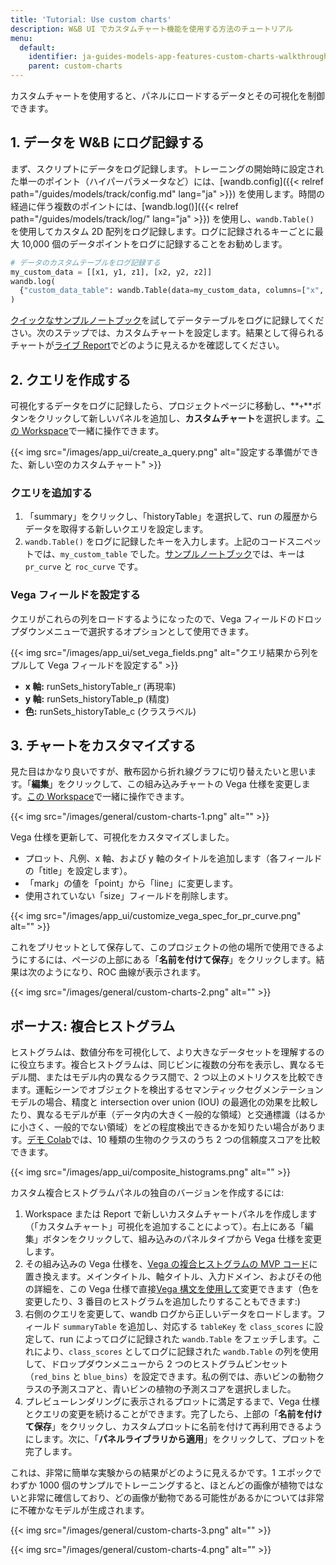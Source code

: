 ```yaml
---
title: 'Tutorial: Use custom charts'
description: W&B UI でカスタムチャート機能を使用する方法のチュートリアル
menu:
  default:
    identifier: ja-guides-models-app-features-custom-charts-walkthrough
    parent: custom-charts
---
```


カスタムチャートを使用すると、パネルにロードするデータとその可視化を制御できます。

## 1. データを W&B にログ記録する

まず、スクリプトにデータをログ記録します。トレーニングの開始時に設定された単一のポイント（ハイパーパラメータなど）には、[wandb.config]({{< relref path="/guides/models/track/config.md" lang="ja" >}}) を使用します。時間の経過に伴う複数のポイントには、[wandb.log()]({{< relref path="/guides/models/track/log/" lang="ja" >}}) を使用し、`wandb.Table()` を使用してカスタム 2D 配列をログ記録します。ログに記録されるキーごとに最大 10,000 個のデータポイントをログに記録することをお勧めします。

```python
# データのカスタムテーブルをログ記録する
my_custom_data = [[x1, y1, z1], [x2, y2, z2]]
wandb.log(
  {"custom_data_table": wandb.Table(data=my_custom_data, columns=["x", "y", "z"])}
)
```

[クイックなサンプルノートブック](https://bit.ly/custom-charts-colab)を試してデータテーブルをログに記録してください。次のステップでは、カスタムチャートを設定します。結果として得られるチャートが[ライブ Report](https://app.wandb.ai/demo-team/custom-charts/reports/Custom-Charts--VmlldzoyMTk5MDc)でどのように見えるかを確認してください。

## 2. クエリを作成する

可視化するデータをログに記録したら、プロジェクトページに移動し、**`+`**ボタンをクリックして新しいパネルを追加し、**カスタムチャート**を選択します。[この Workspace](https://app.wandb.ai/demo-team/custom-charts)で一緒に操作できます。

{{< img src="/images/app_ui/create_a_query.png" alt="設定する準備ができた、新しい空のカスタムチャート" >}}

### クエリを追加する

1. 「summary」をクリックし、「historyTable」を選択して、run の履歴からデータを取得する新しいクエリを設定します。
2. `wandb.Table()` をログに記録したキーを入力します。上記のコードスニペットでは、`my_custom_table` でした。[サンプルノートブック](https://bit.ly/custom-charts-colab)では、キーは `pr_curve` と `roc_curve` です。

### Vega フィールドを設定する

クエリがこれらの列をロードするようになったので、Vega フィールドのドロップダウンメニューで選択するオプションとして使用できます。

{{< img src="/images/app_ui/set_vega_fields.png" alt="クエリ結果から列をプルして Vega フィールドを設定する" >}}

* **x 軸:** runSets_historyTable_r (再現率)
* **y 軸:** runSets_historyTable_p (精度)
* **色:** runSets_historyTable_c (クラスラベル)

## 3. チャートをカスタマイズする

見た目はかなり良いですが、散布図から折れ線グラフに切り替えたいと思います。「**編集**」をクリックして、この組み込みチャートの Vega 仕様を変更します。[この Workspace](https://app.wandb.ai/demo-team/custom-charts)で一緒に操作できます。

{{< img src="/images/general/custom-charts-1.png" alt="" >}}

Vega 仕様を更新して、可視化をカスタマイズしました。

* プロット、凡例、x 軸、および y 軸のタイトルを追加します（各フィールドの「title」を設定します）。
* 「mark」の値を「point」から「line」に変更します。
* 使用されていない「size」フィールドを削除します。

{{< img src="/images/app_ui/customize_vega_spec_for_pr_curve.png" alt="" >}}

これをプリセットとして保存して、このプロジェクトの他の場所で使用できるようにするには、ページの上部にある「**名前を付けて保存**」をクリックします。結果は次のようになり、ROC 曲線が表示されます。

{{< img src="/images/general/custom-charts-2.png" alt="" >}}

## ボーナス: 複合ヒストグラム

ヒストグラムは、数値分布を可視化して、より大きなデータセットを理解するのに役立ちます。複合ヒストグラムは、同じビンに複数の分布を表示し、異なるモデル間、またはモデル内の異なるクラス間で、2 つ以上のメトリクスを比較できます。運転シーンでオブジェクトを検出するセマンティックセグメンテーションモデルの場合、精度と intersection over union (IOU) の最適化の効果を比較したり、異なるモデルが車（データ内の大きく一般的な領域）と交通標識（はるかに小さく、一般的でない領域）をどの程度検出できるかを知りたい場合があります。[デモ Colab](https://bit.ly/custom-charts-colab)では、10 種類の生物のクラスのうち 2 つの信頼度スコアを比較できます。

{{< img src="/images/app_ui/composite_histograms.png" alt="" >}}

カスタム複合ヒストグラムパネルの独自のバージョンを作成するには:

1. Workspace または Report で新しいカスタムチャートパネルを作成します（「カスタムチャート」可視化を追加することによって）。右上にある「編集」ボタンをクリックして、組み込みのパネルタイプから Vega 仕様を変更します。
2. その組み込みの Vega 仕様を、[Vega の複合ヒストグラムの MVP コード](https://gist.github.com/staceysv/9bed36a2c0c2a427365991403611ce21)に置き換えます。メインタイトル、軸タイトル、入力ドメイン、およびその他の詳細を、この Vega 仕様で直接[Vega 構文を使用して](https://vega.github.io/)変更できます（色を変更したり、3 番目のヒストグラムを追加したりすることもできます:)
3. 右側のクエリを変更して、wandb ログから正しいデータをロードします。フィールド `summaryTable` を追加し、対応する `tableKey` を `class_scores` に設定して、run によってログに記録された `wandb.Table` をフェッチします。これにより、`class_scores` としてログに記録された `wandb.Table` の列を使用して、ドロップダウンメニューから 2 つのヒストグラムビンセット（`red_bins` と `blue_bins`）を設定できます。私の例では、赤いビンの動物クラスの予測スコアと、青いビンの植物の予測スコアを選択しました。
4. プレビューレンダリングに表示されるプロットに満足するまで、Vega 仕様とクエリの変更を続けることができます。完了したら、上部の「**名前を付けて保存**」をクリックし、カスタムプロットに名前を付けて再利用できるようにします。次に、「**パネルライブラリから適用**」をクリックして、プロットを完了します。

これは、非常に簡単な実験からの結果がどのように見えるかです。1 エポックでわずか 1000 個のサンプルでトレーニングすると、ほとんどの画像が植物ではないと非常に確信しており、どの画像が動物である可能性があるかについては非常に不確かなモデルが生成されます。

{{< img src="/images/general/custom-charts-3.png" alt="" >}}

{{< img src="/images/general/custom-charts-4.png" alt="" >}}
